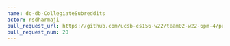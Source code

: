 ```yaml
---
name: dc-db-CollegiateSubreddits
actor: rsdharmaji
pull_request_url: https://github.com/ucsb-cs156-w22/team02-w22-6pm-4/pull/20
pull_request_num: 20
---
```

